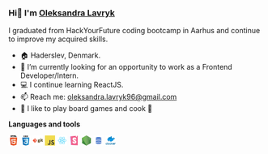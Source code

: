 ### Hi👋 I'm [Oleksandra Lavryk](https://github.com/oleksandra-lavryk)

I graduated from HackYourFuture coding bootcamp in Aarhus and continue to improve my acquired skills.

- 🏠 Haderslev, Denmark.
- 👀 I’m currently looking for an opportunity to work as a Frontend Developer/Intern.
- 💻 I continue learning ReactJS.
- 📫 Reach me: [oleksandra.lavryk96@gmail.com](mailto:oleksandra.lavryk96@gmail.com)
- 🎲 I like to play board games and cook 🍪

**Languages and tools**

<code><img height="20" src="https://raw.githubusercontent.com/github/explore/80688e429a7d4ef2fca1e82350fe8e3517d3494d/topics/html/html.png"></code>
<code><img height="20" src="https://raw.githubusercontent.com/github/explore/80688e429a7d4ef2fca1e82350fe8e3517d3494d/topics/css/css.png"></code>
<code><img height="20" src="https://raw.githubusercontent.com/github/explore/80688e429a7d4ef2fca1e82350fe8e3517d3494d/topics/git/git.png"></code>
<code><img height="20" src="https://raw.githubusercontent.com/github/explore/80688e429a7d4ef2fca1e82350fe8e3517d3494d/topics/javascript/javascript.png"></code>
<code><img height="20" src="https://raw.githubusercontent.com/github/explore/80688e429a7d4ef2fca1e82350fe8e3517d3494d/topics/react/react.png"></code>
<code><img height="20" src="https://raw.githubusercontent.com/github/explore/80688e429a7d4ef2fca1e82350fe8e3517d3494d/topics/storybook/storybook.png"></code>
<code><img height="20" src="https://raw.githubusercontent.com/github/explore/80688e429a7d4ef2fca1e82350fe8e3517d3494d/topics/nodejs/nodejs.png"></code>
<code><img height="20" src="https://raw.githubusercontent.com/github/explore/80688e429a7d4ef2fca1e82350fe8e3517d3494d/topics/sql/sql.png"></code>
<code><img height="20" src="https://raw.githubusercontent.com/github/explore/80688e429a7d4ef2fca1e82350fe8e3517d3494d/topics/docker/docker.png"></code>

<!---
oleksandra-lavryk/oleksandra-lavryk is a ✨ special ✨ repository because its `README.md` (this file) appears on your GitHub profile.
You can click the Preview link to take a look at your changes.
--->
